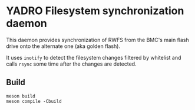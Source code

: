 # YADRO Filesystem synchronization daemon

This daemon provides synchronization of RWFS from the BMC's main flash drive
onto the alternate one (aka golden flash).

It uses `inotify` to detect the filesystem changes filtered by whitelist and
calls `rsync` some time after the changes are detected.

## Build
```
meson build
meson compile -Cbuild
```

